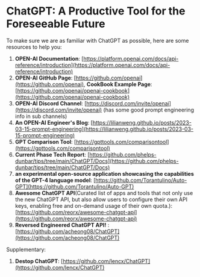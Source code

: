 # ChatGPT: A Productive Tool for the Foreseeable Future

To make sure we are as familiar with ChatGPT as possible, here are some resources to help you:

1. **OPEN-AI Documentation**: [https://platform.openai.com/docs/api-reference/introduction](https://platform.openai.com/docs/api-reference/introduction)
2. **OPEN-AI GitHub Page**: [https://github.com/openai](https://github.com/openai), **CookBook Example Page**: [https://github.com/openai/openai-cookbook](https://github.com/openai/openai-cookbook)
3. **OPEN-AI Discord Channel**: [https://discord.com/invite/openai](https://discord.com/invite/openai) (has some good prompt engineering info in sub channels)
4. **An OPEN-AI Engineer's Blog**: [https://lilianweng.github.io/posts/2023-03-15-prompt-engineering](https://lilianweng.github.io/posts/2023-03-15-prompt-engineering)
5. **GPT Comparison Tool**: [https://gpttools.com/comparisontool](https://gpttools.com/comparisontool)
6. **Current Phase Tech Report**: [https://github.com/phelps-dunbar/tips/tree/main/ChatGPT/Docs](https://github.com/phelps-dunbar/tips/tree/main/ChatGPT/Docs)
7. **an experimental open-source application showcasing the capabilities of the GPT-4 language model**: [https://github.com/Torantulino/Auto-GPT](https://github.com/Torantulino/Auto-GPT)
8. **Awesome ChatGPT API**(Curated list of apps and tools that not only use the new ChatGPT API, but also allow users to configure their own API keys, enabling free and on-demand usage of their own quota.):[https://github.com/reorx/awesome-chatgpt-api](https://github.com/reorx/awesome-chatgpt-api)
9. **Reversed Engineered ChatGPT API!** : [https://github.com/acheong08/ChatGPT](https://github.com/acheong08/ChatGPT)




Supplementary:
1. **Destop ChatGPT**: [https://github.com/lencx/ChatGPT](https://github.com/lencx/ChatGPT)

